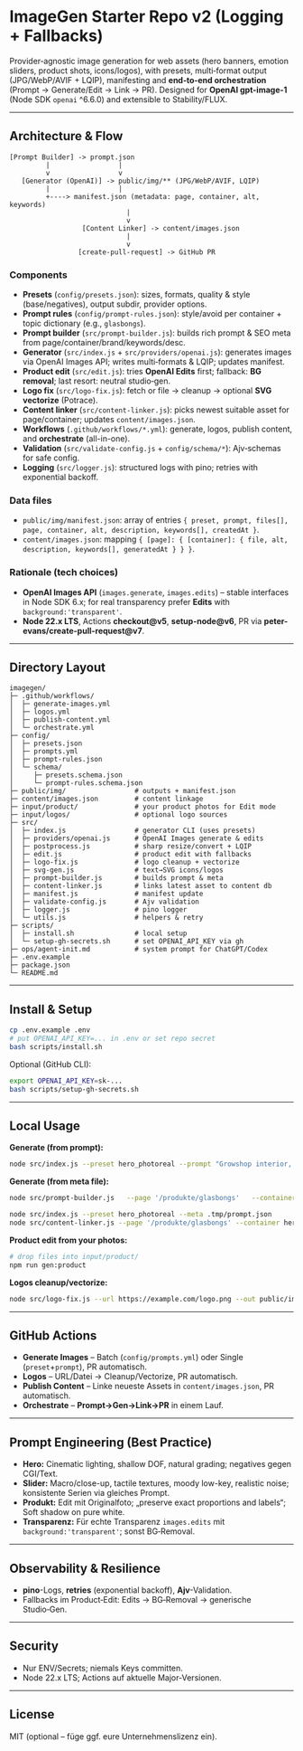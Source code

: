 # ImageGen Starter Repo v2 (Logging + Fallbacks)

Provider‑agnostic image generation for web assets (hero banners, emotion sliders, product shots, icons/logos), with presets, multi‑format output (JPG/WebP/AVIF + LQIP), manifesting and **end‑to‑end orchestration** (Prompt → Generate/Edit → Link → PR). Designed for **OpenAI gpt-image-1** (Node SDK `openai` ^6.6.0) and extensible to Stability/FLUX.

---

## Architecture & Flow

```
[Prompt Builder] -> prompt.json
         |                 |
         v                 v
   [Generator (OpenAI)] -> public/img/** (JPG/WebP/AVIF, LQIP)
         |                 |
         +----> manifest.json (metadata: page, container, alt, keywords)
                             |
                             v
                  [Content Linker] -> content/images.json
                             |
                             v
                 [create-pull-request] -> GitHub PR
```

### Components
- **Presets** (`config/presets.json`): sizes, formats, quality & style (base/negatives), output subdir, provider options.
- **Prompt rules** (`config/prompt-rules.json`): style/avoid per container + topic dictionary (e.g., `glasbongs`).
- **Prompt builder** (`src/prompt-builder.js`): builds rich prompt & SEO meta from page/container/brand/keywords/desc.
- **Generator** (`src/index.js` + `src/providers/openai.js`): generates images via OpenAI Images API; writes multi‑formats & LQIP; updates manifest.
- **Product edit** (`src/edit.js`): tries **OpenAI Edits** first; fallback: **BG removal**; last resort: neutral studio‑gen.
- **Logo fix** (`src/logo-fix.js`): fetch or file → cleanup → optional **SVG vectorize** (Potrace).
- **Content linker** (`src/content-linker.js`): picks newest suitable asset for page/container; updates `content/images.json`.
- **Workflows** (`.github/workflows/*.yml`): generate, logos, publish content, and **orchestrate** (all-in-one).
- **Validation** (`src/validate-config.js` + `config/schema/*`): Ajv‑schemas for safe config.
- **Logging** (`src/logger.js`): structured logs with pino; retries with exponential backoff.

### Data files
- `public/img/manifest.json`: array of entries `{ preset, prompt, files[], page, container, alt, description, keywords[], createdAt }`.
- `content/images.json`: mapping `{ [page]: { [container]: { file, alt, description, keywords[], generatedAt } } }`.

### Rationale (tech choices)
- **OpenAI Images API** (`images.generate`, `images.edits`) – stable interfaces in Node SDK 6.x; for real transparency prefer **Edits** with `background:'transparent'`.  
- **Node 22.x LTS**, Actions **checkout@v5**, **setup-node@v6**, PR via **peter-evans/create-pull-request@v7**.

---

## Directory Layout

```
imagegen/
├─ .github/workflows/
│  ├─ generate-images.yml
│  ├─ logos.yml
│  ├─ publish-content.yml
│  └─ orchestrate.yml
├─ config/
│  ├─ presets.json
│  ├─ prompts.yml
│  ├─ prompt-rules.json
│  └─ schema/
│     ├─ presets.schema.json
│     └─ prompt-rules.schema.json
├─ public/img/                 # outputs + manifest.json
├─ content/images.json         # content linkage
├─ input/product/              # your product photos for Edit mode
├─ input/logos/                # optional logo sources
├─ src/
│  ├─ index.js                 # generator CLI (uses presets)
│  ├─ providers/openai.js      # OpenAI Images generate & edits
│  ├─ postprocess.js           # sharp resize/convert + LQIP
│  ├─ edit.js                  # product edit with fallbacks
│  ├─ logo-fix.js              # logo cleanup + vectorize
│  ├─ svg-gen.js               # text→SVG icons/logos
│  ├─ prompt-builder.js        # builds prompt & meta
│  ├─ content-linker.js        # links latest asset to content db
│  ├─ manifest.js              # manifest update
│  ├─ validate-config.js       # Ajv validation
│  ├─ logger.js                # pino logger
│  └─ utils.js                 # helpers & retry
├─ scripts/
│  ├─ install.sh               # local setup
│  └─ setup-gh-secrets.sh      # set OPENAI_API_KEY via gh
├─ ops/agent-init.md           # system prompt for ChatGPT/Codex
├─ .env.example
├─ package.json
└─ README.md
```

---

## Install & Setup

```bash
cp .env.example .env
# put OPENAI_API_KEY=... in .env or set repo secret
bash scripts/install.sh
```

Optional (GitHub CLI):
```bash
export OPENAI_API_KEY=sk-...
bash scripts/setup-gh-secrets.sh
```

---

## Local Usage

**Generate (from prompt):**
```bash
node src/index.js --preset hero_photoreal --prompt "Growshop interior, cinematic lighting"
```

**Generate (from meta file):**
```bash
node src/prompt-builder.js   --page '/produkte/glasbongs'   --container hero   --brand 'GrowCologne'   --keywords 'Glasbong,Growshop Dortmund'   --desc 'Hero-Visual für Kategorie Glasbongs'   --out .tmp/prompt.json

node src/index.js --preset hero_photoreal --meta .tmp/prompt.json
node src/content-linker.js --page '/produkte/glasbongs' --container hero --target content/images.json
```

**Product edit from your photos:**
```bash
# drop files into input/product/
npm run gen:product
```

**Logos cleanup/vectorize:**
```bash
node src/logo-fix.js --url https://example.com/logo.png --out public/img/logos --vectorize --variants svg,png
```

---

## GitHub Actions

- **Generate Images** – Batch (`config/prompts.yml`) oder Single (`preset`+`prompt`), PR automatisch.
- **Logos** – URL/Datei → Cleanup/Vectorize, PR automatisch.
- **Publish Content** – Linke neueste Assets in `content/images.json`, PR automatisch.
- **Orchestrate** – **Prompt→Gen→Link→PR** in einem Lauf.

---

## Prompt Engineering (Best Practice)

- **Hero:** Cinematic lighting, shallow DOF, natural grading; negatives gegen CGI/Text.  
- **Slider:** Macro/close-up, tactile textures, moody low-key, realistic noise; konsistente Serien via gleiches Prompt.  
- **Produkt:** Edit mit Originalfoto; „preserve exact proportions and labels“; Soft shadow on pure white.  
- **Transparenz:** Für echte Transparenz `images.edits` mit `background:'transparent'`; sonst BG‑Removal.

---

## Observability & Resilience

- **pino**-Logs, **retries** (exponential backoff), **Ajv**-Validation.
- Fallbacks im Product‑Edit: Edits → BG‑Removal → generische Studio‑Gen.

---

## Security

- Nur ENV/Secrets; niemals Keys committen.
- Node 22.x LTS; Actions auf aktuelle Major‑Versionen.

---

## License

MIT (optional – füge ggf. eure Unternehmenslizenz ein).
